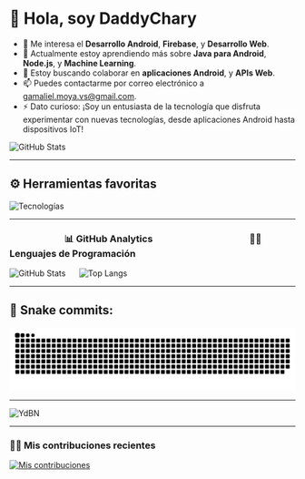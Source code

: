# 👋 Hola, soy DaddyChary

- 👀 Me interesa el **Desarrollo Android**, **Firebase**, y **Desarrollo Web**.
- 🌱 Actualmente estoy aprendiendo más sobre **Java para Android**, **Node.js**, y **Machine Learning**.
- 💞️ Estoy buscando colaborar en **aplicaciones Android**, y **APIs Web**.
- 📫 Puedes contactarme por correo electrónico a [gamaliel.moya.vs@gmail.com](mailto:gamaliel.moya.vs@gmail.com).
- ⚡ Dato curioso: ¡Soy un entusiasta de la tecnología que disfruta experimentar con nuevas tecnologías, desde aplicaciones Android hasta dispositivos IoT!

![GitHub Stats](https://img.shields.io/github/stars/DaddyChary?style=social) 

---
## ⚙️ Herramientas favoritas

![Tecnologías](https://skillicons.dev/icons?i=vscode,java,androidstudio,git,js,python,nodejs,mysql,linux,windows,gmail,instagram,github,discord)

---

### &nbsp;&nbsp;&nbsp;&nbsp;&nbsp;&nbsp;&nbsp;&nbsp;&nbsp;&nbsp;&nbsp;&nbsp;&nbsp;&nbsp;&nbsp;&nbsp;&nbsp;&nbsp;&nbsp;&nbsp;&nbsp;&nbsp;&nbsp;&nbsp; 📊 GitHub Analytics &nbsp;&nbsp;&nbsp;&nbsp;&nbsp;&nbsp;&nbsp;&nbsp;&nbsp;&nbsp;&nbsp;&nbsp;&nbsp;&nbsp;&nbsp;&nbsp;&nbsp;&nbsp;&nbsp;&nbsp;&nbsp;&nbsp;&nbsp;&nbsp;&nbsp;&nbsp;&nbsp;&nbsp;&nbsp;&nbsp;&nbsp;&nbsp;&nbsp;&nbsp;&nbsp;&nbsp;&nbsp;&nbsp;&nbsp;&nbsp;&nbsp;&nbsp; 🧑‍💻 Lenguajes de Programación

![GitHub Stats](https://github-readme-stats.vercel.app/api?username=DaddyChary&show_icons=true&hide_title=true&count_private=true&hide=prs&theme=radical)&nbsp;&nbsp;&nbsp;&nbsp;&nbsp;&nbsp;![Top Langs](https://github-readme-stats.vercel.app/api/top-langs/?username=DaddyChary&layout=compact&theme=radical)

---

## 🐍 Snake commits:
<img src="https://raw.githubusercontent.com/prezdev88/prezdev88/output/snake.svg" alt="Snake animation" />

---

![YdBN](https://github.com/user-attachments/assets/cdda1ca0-3d01-43b4-9ff1-c48a0a9a5016)

---

### 👨‍💻 Mis contribuciones recientes


[![Mis contribuciones](https://github-readme-streak-stats.herokuapp.com/?user=DaddyChary)](https://git.io/streak-stats)


